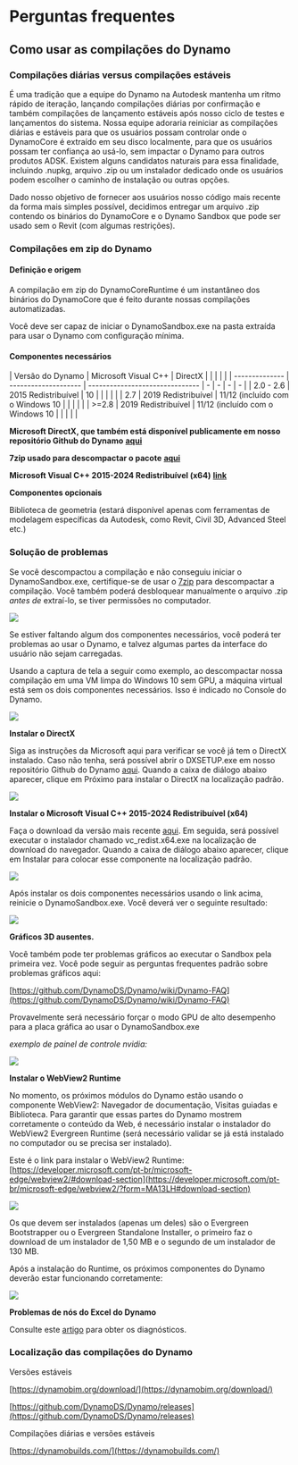 # Perguntas frequentes

## Como usar as compilações do Dynamo

### Compilações diárias versus compilações estáveis

É uma tradição que a equipe do Dynamo na Autodesk mantenha um ritmo rápido de iteração, lançando compilações diárias por confirmação e também compilações de lançamento estáveis ​​após nosso ciclo de testes e lançamentos do sistema. Nossa equipe adoraria reiniciar as compilações diárias e estáveis ​​para que os usuários possam controlar onde o DynamoCore é extraído em seu disco localmente, para que os usuários possam ter confiança ao usá-lo, sem impactar o Dynamo para outros produtos ADSK. Existem alguns candidatos naturais para essa finalidade, incluindo .nupkg, arquivo .zip ou um instalador dedicado onde os usuários podem escolher o caminho de instalação ou outras opções.

Dado nosso objetivo de fornecer aos usuários nosso código mais recente da forma mais simples possível, decidimos entregar um arquivo .zip contendo os binários do DynamoCore e o Dynamo Sandbox que pode ser usado sem o Revit (com algumas restrições).

### Compilações em zip do Dynamo

#### Definição e origem

A compilação em zip do DynamoCoreRuntime é um instantâneo dos binários do DynamoCore que é feito durante nossas compilações automatizadas.

Você deve ser capaz de iniciar o DynamoSandbox.exe na pasta extraída para usar o Dynamo com configuração mínima.

#### Componentes necessários

| Versão do Dynamo | Microsoft Visual C++ | DirectX | | | | | | -------------- | -------------------- | ------------------------------- | - | - | - | - | | 2.0 - 2.6 | 2015 Redistribuível | 10 | | | | | | 2.7 | 2019 Redistribuível | 11/12 (incluído com o Windows 10 | | | | | | >=2.8 | 2019 Redistribuível | 11/12 (incluído com o Windows 10 | | | | |

**Microsoft DirectX, que também está disponível publicamente em nosso repositório Github do Dynamo** [**aqui**](https://github.com/DynamoDS/Dynamo/tree/master/tools/install/Extra/DirectX)

**7zip usado para descompactar o pacote** [**aqui**](https://7zip.rnbastos.com/download.html)

**Microsoft Visual C++ 2015-2024 Redistribuível (x64)** [**link**](https://aka.ms/vs/17/release/vc_redist.x64.exe)

**Componentes opcionais**

Biblioteca de geometria (estará disponível apenas com ferramentas de modelagem específicas da Autodesk, como Revit, Civil 3D, Advanced Steel etc.)

### Solução de problemas

Se você descompactou a compilação e não conseguiu iniciar o DynamoSandbox.exe, certifique-se de usar o [7zip](https://7zip.rnbastos.com/download.html) para descompactar a compilação. Você também poderá desbloquear manualmente o arquivo .zip _antes de_ extraí-lo, se tiver permissões no computador.

![](images/a-7/dynamo-builds-1.png)

Se estiver faltando algum dos componentes necessários, você poderá ter problemas ao usar o Dynamo, e talvez algumas partes da interface do usuário não sejam carregadas.

Usando a captura de tela a seguir como exemplo, ao descompactar nossa compilação em uma VM limpa do Windows 10 sem GPU, a máquina virtual está sem os dois componentes necessários. Isso é indicado no Console do Dynamo.

![](images/a-7/dynamo-builds-2.png)

**Instalar o DirectX**

Siga as instruções da Microsoft aqui para verificar se você já tem o DirectX instalado. Caso não tenha, será possível abrir o DXSETUP.exe em nosso repositório Github do Dynamo [aqui](https://github.com/DynamoDS/Dynamo/tree/master/tools/install/Extra/DirectX). Quando a caixa de diálogo abaixo aparecer, clique em Próximo para instalar o DirectX na localização padrão.

![](images/a-7/dynamo-builds-3.png)

**Instalar o Microsoft Visual C++ 2015-2024 Redistribuível (x64)**

Faça o download da versão mais recente [aqui](https://aka.ms/vs/17/release/vc_redist.x64.exe). Em seguida, será possível executar o instalador chamado vc_redist.x64.exe na localização de download do navegador. Quando a caixa de diálogo abaixo aparecer, clique em Instalar para colocar esse componente na localização padrão.

![](images/a-7/dynamo-builds-4.png)

Após instalar os dois componentes necessários usando o link acima, reinicie o DynamoSandbox.exe. Você deverá ver o seguinte resultado:

![](images/a-7/dynamo-builds-5.png)

**Gráficos 3D ausentes.**

Você também pode ter problemas gráficos ao executar o Sandbox pela primeira vez. Você pode seguir as perguntas frequentes padrão sobre problemas gráficos aqui:

[https://github.com/DynamoDS/Dynamo/wiki/Dynamo-FAQ](https://github.com/DynamoDS/Dynamo/wiki/Dynamo-FAQ)

Provavelmente será necessário forçar o modo GPU de alto desempenho para a placa gráfica ao usar o DynamoSandbox.exe

_exemplo de painel de controle nvidia:_

![](images/a-7/dynamo-builds-6.png)

**Instalar o WebView2 Runtime**

No momento, os próximos módulos do Dynamo estão usando o componente WebView2: Navegador de documentação, Visitas guiadas e Biblioteca. Para garantir que essas partes do Dynamo mostrem corretamente o conteúdo da Web, é necessário instalar o instalador do WebView2 Evergreen Runtime (será necessário validar se já está instalado no computador ou se precisa ser instalado).

Este é o link para instalar o WebView2 Runtime: [https://developer.microsoft.com/pt-br/microsoft-edge/webview2/#download-section](https://developer.microsoft.com/pt-br/microsoft-edge/webview2/?form=MA13LH#download-section)

![](images/a-7/dynamo-builds-7.png)

Os que devem ser instalados (apenas um deles) são o Evergreen Bootstrapper ou o Evergreen Standalone Installer, o primeiro faz o download de um instalador de 1,50 MB e o segundo de um instalador de 130 MB.

Após a instalação do Runtime, os próximos componentes do Dynamo deverão estar funcionando corretamente:

![](images/a-7/dynamo-builds-8.png)

**Problemas de nós do Excel do Dynamo**

Consulte este [artigo](https://www.autodesk.com/br/support/technical/article/caas/sfdcarticles/sfdcarticles/PTB/Warning-Data-ImportExcel-operation-failed-Could-not-load-file-or-assembly-Microsoft-Office-Interop-Excel-when-running-the-Dynamo-script-in-Revit.html) para obter os diagnósticos.

### Localização das compilações do Dynamo

Versões estáveis

[https://dynamobim.org/download/](https://dynamobim.org/download/)

[https://github.com/DynamoDS/Dynamo/releases](https://github.com/DynamoDS/Dynamo/releases)

Compilações diárias e versões estáveis

[https://dynamobuilds.com/](https://dynamobuilds.com/)
